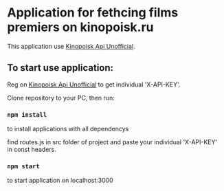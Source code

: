 # Application for fethcing films premiers on kinopoisk.ru

This application use [Kinopoisk Api Unofficial](https://kinopoiskapiunofficial.tech/).

## To start use application:

Reg on [Kinopoisk Api Unofficial](https://kinopoiskapiunofficial.tech/) to get individual 'X-API-KEY'.

Clone repository to your PC, then run: 

### `npm install`

to install applications with all dependencys

find routes.js in src folder of project and paste your individual 'X-API-KEY' in const headers.

### `npm start`

to start application on localhost:3000
